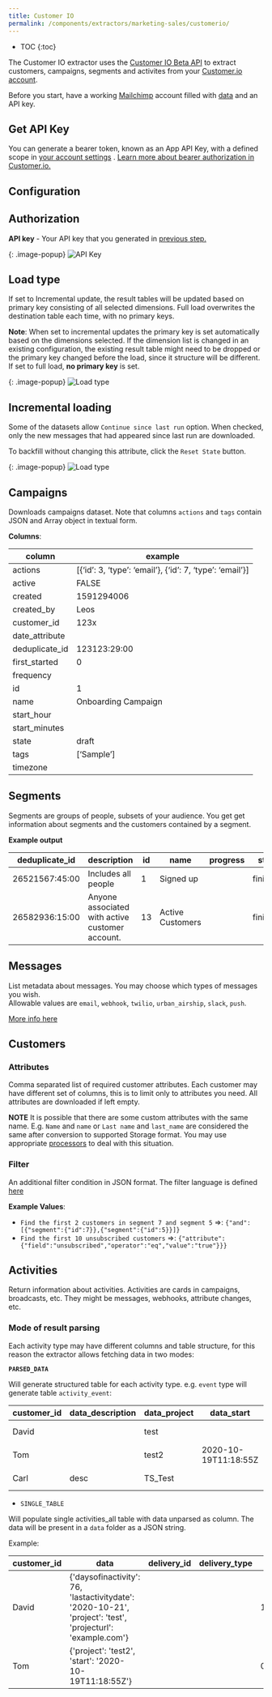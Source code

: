 ```yaml
---
title: Customer IO
permalink: /components/extractors/marketing-sales/customerio/
---
```


* TOC
{:toc}

The Customer IO extractor uses the [Customer IO Beta API](https://customer.io/docs/api/#tag/betaOverview) 
to extract customers, campaigns, segments and activites from your [Customer.io account](https://customer.io/). 

Before you start, have a working [Mailchimp](https://login.mailchimp.com/signup/) account filled with [data](https://us13.admin.mailchimp.com/campaigns/)
and an API key.

## Get API Key

You can generate a bearer token, known as an App API Key, with a defined scope in [your account settings](https://fly.customer.io/settings/api_credentials?keyType=app)
. [Learn more about bearer authorization in Customer.io.](https://customer.io/docs/managing-credentials)


## Configuration

## Authorization

**API key** - Your API key that you generated in [previous step.](/components/extractors/marketing-sales/customerio/#get-api-key)


{: .image-popup}
![API Key](/components/extractors/marketing-sales/customerio/api_key.png)

## Load type

If set to Incremental update, the result tables will be updated based on primary key consisting of all selected dimensions. Full load overwrites the destination table each time, with no primary keys.

**Note**: When set to incremental updates the primary key is set automatically based on the dimensions selected. 
If the dimension list is changed in an existing configuration, the existing result table might need to be dropped or the primary key changed before the load, since it structure 
will be different. If set to full load, **no primary key** is set.


{: .image-popup}
![Load type](/components/extractors/marketing-sales/customerio/load_type.png)

## Incremental loading

Some of the datasets allow `Continue since last run` option. When checked, only the new messages that had appeared since last run are downloaded. 

To backfill without changing this attribute, click the `Reset State` button.


{: .image-popup}
![Load type](/components/extractors/marketing-sales/customerio/incremental.png)


## Campaigns

Downloads campaigns dataset. Note that columns `actions` and `tags` contain JSON and Array object in textual form.

**Columns**:

| column         | example                                                  |
|----------------|----------------------------------------------------------|
| actions        | [{‘id’: 3, ‘type’: ‘email’}, {‘id’: 7, ‘type’: ‘email’}] |
| active         |                           FALSE                          |
| created        |                                               1591294006 |
| created_by     | Leos                                                     |
| customer_id    | 123x                                                     |
| date_attribute |                                                          |
| deduplicate_id |                                             123123:29:00 |
| first_started  |                                                        0 |
| frequency      |                                                          |
| id             |                                                        1 |
| name           | Onboarding Campaign                                      |
| start_hour     |                                                          |
| start_minutes  |                                                          |
| state          | draft                                                    |
| tags           | [‘Sample’]                                               |
| timezone       |                                                          |

## Segments

Segments are groups of people, subsets of your audience. You get get information about segments and the customers contained by a segment. 

**Example output**

| deduplicate_id | description                                                                                                                                                               | id | name             | progress | state    | tags |    type |
|----------------|---------------------------------------------------------------------------------------------------------------------------------------------------------------------------|----|------------------|----------|----------|------|--------:|
| 26521567:45:00 | Includes all people|  1 | Signed up        |          | finished |      | dynamic |
| 26582936:15:00 | Anyone associated with active customer account.                                                                                                                           | 13 | Active Customers |          | finished |      | dynamic |


## Messages

List metadata about messages. You may choose which types of messages you wish.  
Allowable values are `email`, `webhook`, `twilio`, `urban_airship`, `slack`, `push`.

[More info here](https://customer.io/docs/api/#apibeta-apimessagesmessages_list) 



## Customers

### Attributes

Comma separated list of required customer attributes. 
Each customer may have different set of columns, this is to limit only to attributes you need. All attributes are downloaded if left empty.

**NOTE** It is possible that there are some custom attributes with the same name. E.g. `Name` and `name` 
or `Last name` and `last_name` are considered the same after conversion to supported Storage format. 
You may use appropriate [processors](https://developers.keboola.com/extend/component/processors/) to deal with this situation.

### Filter

An additional filter condition in JSON format. The filter language is defined [here](https://customer.io/docs/documentation/api-triggered-data-format.html#general-syntax)

**Example Values**: 

- `Find the first 2 customers in segment 7 and segment 5` =>: `{"and":[{"segment":{"id":7}},{"segment":{"id":5}}]}`
- `Find the first 10 unsubscribed customers` =>: `{"attribute":{"field":"unsubscribed","operator":"eq","value":"true"}}}`


## Activities 
 
 Return information about activities. Activities are cards in campaigns, broadcasts, etc. They might be messages, webhooks, attribute changes, etc.


### Mode of result parsing

Each activity type may have different columns and table structure, for this reason the extractor allows fetching data in two modes:

**`PARSED_DATA`**
 
 Will generate structured table for each activity type. e.g. `event` type will generate table `activity_event`:
 
 | customer_id | data_description | data_project | data_start           | id      | name             | timestamp  |  type |
|-------------|------------------|--------------|----------------------|---------|------------------|------------|------:|
| David       |                  | test         |                      | 1234d   | inactive project | 1609808524 | event |
| Tom         |                  | test2        | 2020-10-19T11:18:55Z | 3467g   | enroll           | 1603120800 | event |
| Carl        | desc             | TS_Test      |                      | 667676h | credit grant     | 1616382356 | event |
 
 
- `SINGLE_TABLE` 

Will populate single activities_all table with data unparsed as column. The data will be present in a `data` folder as a JSON string.
 
 Example:

| customer_id               | data                                                                                                                                                                | delivery_id | delivery_type | id                         | timestamp  |  type |
|---------------------------|---------------------------------------------------------------------------------------------------------------------------------------------------------------------|-------------|---------------|----------------------------|------------|------:|
| David| {'daysofinactivity': 76, 'lastactivitydate': '2020-10-21', 'project': 'test', 'projecturl': 'example.com'} |             |               | 1234d | 1609808524 | event |
| Tom  | {'project': 'test2', 'start': '2020-10-19T11:18:55Z'}                                                |             |               | 01EN0Q4 | 1603120800 | event |


